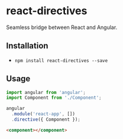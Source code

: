 # react-directives

Seamless bridge between React and Angular.

## Installation

* `npm install react-directives --save`

## Usage

```javascript
import angular from 'angular';
import Component from './Component';

angular
  .module('react-app', [])
  .directive({ Component });
```

```html
<component></component>
```